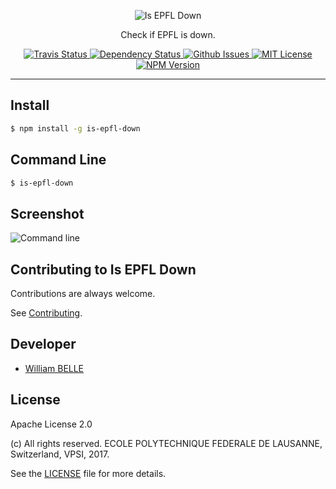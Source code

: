 <p align="center">
  <img alt="Is EPFL Down" src="https://raw.githubusercontent.com/epfl-devrun/is-epfl-down/master/assets/readme-logo.png">
</p>

<p align="center">
  Check if EPFL is down.
</p>

<p align="center">
  <a href="https://travis-ci.org/epfl-devrun/is-epfl-down">
    <img alt="Travis Status" src="https://travis-ci.org/epfl-devrun/is-epfl-down.svg?branch=master">
  </a>
  <a href='https://gemnasium.com/github.com/epfl-devrun/is-epfl-down'>
    <img alt="Dependency Status" src="https://gemnasium.com/badges/github.com/epfl-devrun/is-epfl-down.svg" />
  </a>
  <a href="https://github.com/epfl-devrun/is-epfl-down/issues">
    <img alt="Github Issues" src="https://img.shields.io/github/issues/epfl-devrun/is-epfl-down.svg">
  </a>
  <a href="https://raw.githubusercontent.com/epfl-devrun/is-epfl-down/master/LICENSE">
    <img alt="MIT License" src="https://img.shields.io/badge/license-Apache%202.0-blue.svg">
  </a>
  <a href='https://www.npmjs.com/package/is-epfl-down'>
    <img alt="NPM Version" src="https://img.shields.io/npm/v/is-epfl-down.svg" />
  </a>
</p>

---

Install
-------

```bash
$ npm install -g is-epfl-down
```

Command Line
------------

```bash
$ is-epfl-down
```

Screenshot
----------

![Command line](https://raw.githubusercontent.com/epfl-devrun/is-epfl-down/master/assets/screenshot.png)

Contributing to Is EPFL Down
----------------------------

Contributions are always welcome.

See [Contributing](CONTRIBUTING.md).

Developer
---------

  * [William BELLE](https://github.com/williambelle)

License
-------

Apache License 2.0

(c) All rights reserved. ECOLE POLYTECHNIQUE FEDERALE DE LAUSANNE, Switzerland, VPSI, 2017.

See the [LICENSE](LICENSE) file for more details.
